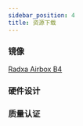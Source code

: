 ```yaml
---
sidebar_position: 4
title: 资源下载
---
```


### 镜像

[Radxa Airbox B4](https://github.com/radxa-build/radxa-airbox/releases/download/v2024-0530/sdcard-radxa-airbox-b4-20240530.img.zip)

### 硬件设计

### 质量认证
